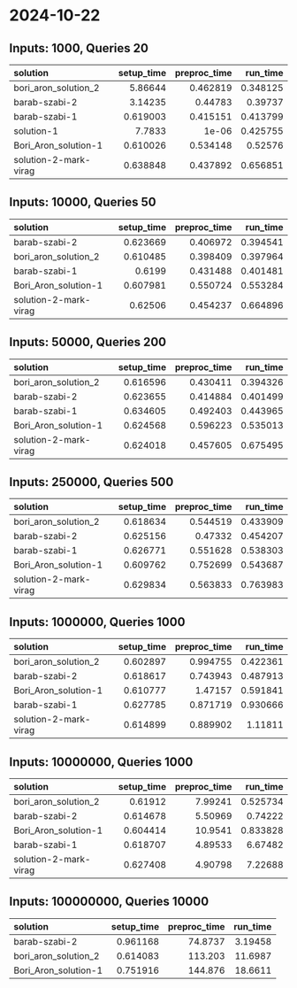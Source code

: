 # 2024-10-22

## Inputs: 1000, Queries 20

| solution              |   setup_time |   preproc_time |   run_time |
|:----------------------|-------------:|---------------:|-----------:|
| bori_aron_solution_2  |     5.86644  |       0.462819 |   0.348125 |
| barab-szabi-2         |     3.14235  |       0.44783  |   0.39737  |
| barab-szabi-1         |     0.619003 |       0.415151 |   0.413799 |
| solution-1            |     7.7833   |       1e-06    |   0.425755 |
| Bori_Aron_solution-1  |     0.610026 |       0.534148 |   0.52576  |
| solution-2-mark-virag |     0.638848 |       0.437892 |   0.656851 |

## Inputs: 10000, Queries 50

| solution              |   setup_time |   preproc_time |   run_time |
|:----------------------|-------------:|---------------:|-----------:|
| barab-szabi-2         |     0.623669 |       0.406972 |   0.394541 |
| bori_aron_solution_2  |     0.610485 |       0.398409 |   0.397964 |
| barab-szabi-1         |     0.6199   |       0.431488 |   0.401481 |
| Bori_Aron_solution-1  |     0.607981 |       0.550724 |   0.553284 |
| solution-2-mark-virag |     0.62506  |       0.454237 |   0.664896 |

## Inputs: 50000, Queries 200

| solution              |   setup_time |   preproc_time |   run_time |
|:----------------------|-------------:|---------------:|-----------:|
| bori_aron_solution_2  |     0.616596 |       0.430411 |   0.394326 |
| barab-szabi-2         |     0.623655 |       0.414884 |   0.401499 |
| barab-szabi-1         |     0.634605 |       0.492403 |   0.443965 |
| Bori_Aron_solution-1  |     0.624568 |       0.596223 |   0.535013 |
| solution-2-mark-virag |     0.624018 |       0.457605 |   0.675495 |

## Inputs: 250000, Queries 500

| solution              |   setup_time |   preproc_time |   run_time |
|:----------------------|-------------:|---------------:|-----------:|
| bori_aron_solution_2  |     0.618634 |       0.544519 |   0.433909 |
| barab-szabi-2         |     0.625156 |       0.47332  |   0.454207 |
| barab-szabi-1         |     0.626771 |       0.551628 |   0.538303 |
| Bori_Aron_solution-1  |     0.609762 |       0.752699 |   0.543687 |
| solution-2-mark-virag |     0.629834 |       0.563833 |   0.763983 |

## Inputs: 1000000, Queries 1000

| solution              |   setup_time |   preproc_time |   run_time |
|:----------------------|-------------:|---------------:|-----------:|
| bori_aron_solution_2  |     0.602897 |       0.994755 |   0.422361 |
| barab-szabi-2         |     0.618617 |       0.743943 |   0.487913 |
| Bori_Aron_solution-1  |     0.610777 |       1.47157  |   0.591841 |
| barab-szabi-1         |     0.627785 |       0.871719 |   0.930666 |
| solution-2-mark-virag |     0.614899 |       0.889902 |   1.11811  |

## Inputs: 10000000, Queries 1000

| solution              |   setup_time |   preproc_time |   run_time |
|:----------------------|-------------:|---------------:|-----------:|
| bori_aron_solution_2  |     0.61912  |        7.99241 |   0.525734 |
| barab-szabi-2         |     0.614678 |        5.50969 |   0.74222  |
| Bori_Aron_solution-1  |     0.604414 |       10.9541  |   0.833828 |
| barab-szabi-1         |     0.618707 |        4.89533 |   6.67482  |
| solution-2-mark-virag |     0.627408 |        4.90798 |   7.22688  |

## Inputs: 100000000, Queries 10000

| solution             |   setup_time |   preproc_time |   run_time |
|:---------------------|-------------:|---------------:|-----------:|
| barab-szabi-2        |     0.961168 |        74.8737 |    3.19458 |
| bori_aron_solution_2 |     0.614083 |       113.203  |   11.6987  |
| Bori_Aron_solution-1 |     0.751916 |       144.876  |   18.6611  |